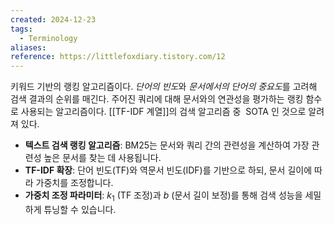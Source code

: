 ```yaml
---
created: 2024-12-23
tags:
  - Terminology
aliases: 
reference: https://littlefoxdiary.tistory.com/12
---
```

키워드 기반의 랭킹 알고리즘이다.
*단어의 빈도*와 *문서에서의 단어의 중요도*를 고려해 검색 결과의 순위를 매긴다.
주어진 쿼리에 대해 문서와의 연관성을 평가하는 랭킹 함수로 사용되는 알고리즘이다.
[[TF-IDF 계열]]의 검색 알고리즘 중  SOTA 인 것으로 알려져 있다.

- **텍스트 검색 랭킹 알고리즘**: BM25는 문서와 쿼리 간의 관련성을 계산하여 가장 관련성 높은 문서를 찾는 데 사용됩니다.
- **TF-IDF 확장**: 단어 빈도(TF)와 역문서 빈도(IDF)를 기반으로 하되, 문서 길이에 따라 가중치를 조정합니다.
- **가중치 조정 파라미터**: $k_1$ (TF 조정)과 $b$ (문서 길이 보정)를 통해 검색 성능을 세밀하게 튜닝할 수 있습니다.